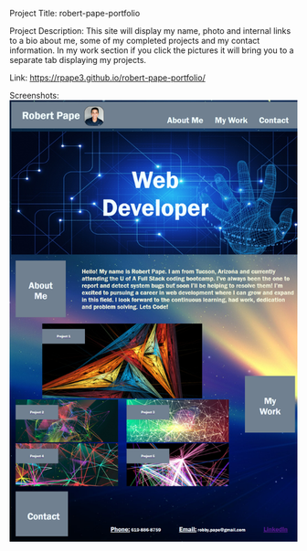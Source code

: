 Project Title: robert-pape-portfolio

Project Description: This site will display my name, photo and internal links to a bio about me, some of my completed projects and my contact information. In my work section if you click the pictures it will bring you to a separate tab displaying my projects. 
 
Link: https://rpape3.github.io/robert-pape-portfolio/


Screenshots: 
![Screenshot](./Resources/Images/rpape3.github.io_robert-pape-portfolio_.png)